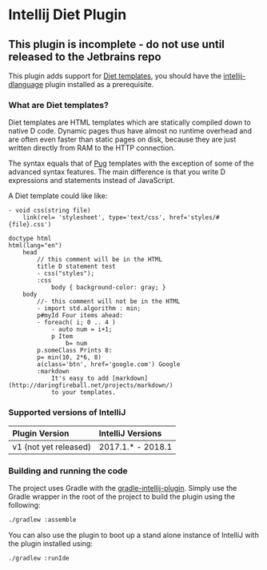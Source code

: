 Intellij Diet Plugin
====================

## This plugin is incomplete - do not use until released to the Jetbrains repo

This plugin adds support for [Diet templates](http://vibed.org/templates/diet), you should have the [intellij-dlanguage](https://github.com/intellij-dlanguage/intellij-dlanguage/) plugin installed as a prerequisite.

### What are Diet templates?

Diet templates are HTML templates which are statically compiled down to native D code. Dynamic pages thus have almost no runtime overhead and are often even faster than static pages on disk, because they are just written directly from RAM to the HTTP connection.

The syntax equals that of [Pug](https://pugjs.org/) templates with the exception of some of the advanced syntax features. The main difference is that you write D expressions and statements instead of JavaScript. 

A Diet template could like like:

```diet
- void css(string file)
	link(rel= 'stylesheet', type='text/css', href='styles/#{file}.css')
	
doctype html
html(lang="en")
    head
        // this comment will be in the HTML
        title D statement test
        - css("styles");
        :css
            body { background-color: gray; }
    body
        //- this comment will not be in the HTML
        - import std.algorithm : min;
        p#myId Four items ahead:
        - foreach( i; 0 .. 4 )
            - auto num = i+1;
            p Item
                b= num
        p.someClass Prints 8:
        p= min(10, 2*6, 8)
        a(class='btn', href='google.com') Google
        :markdown
            It's easy to add [markdown](http://daringfireball.net/projects/markdown/)
            to your templates.
```
### Supported versions of IntelliJ

| Plugin Version | IntelliJ Versions |
| :--- | :--- |
| v1 (not yet released) | 2017.1.* - 2018.1 |

### Building and running the code

The project uses Gradle with the [gradle-intellij-plugin](https://github.com/JetBrains/gradle-intellij-plugin). Simply use the Gradle wrapper in the root of the project to build the plugin using the following:

```bash
./gradlew :assemble
```

You can also use the plugin to boot up a stand alone instance of IntelliJ with the plugin installed using:

```bash
./gradlew :runIde
```
